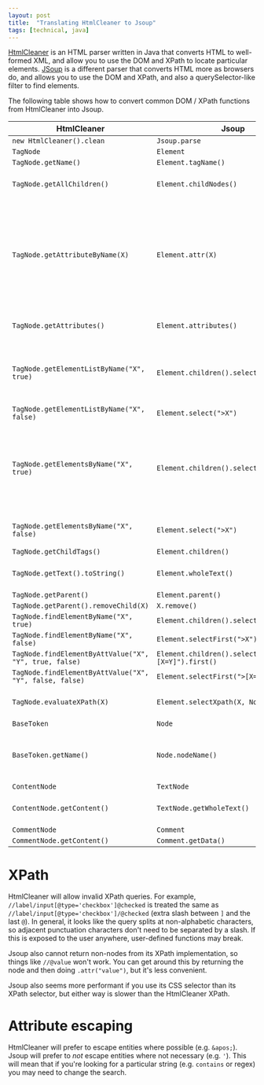 ```yaml
---
layout: post
title:  "Translating HtmlCleaner to Jsoup"
tags: [technical, java]
---
```


[HtmlCleaner](https://htmlcleaner.sourceforge.net/) is an HTML parser written in Java that converts HTML to well-formed XML, and allow you to use the DOM and XPath to locate particular elements. [JSoup](https://jsoup.org/) is a different parser that converts HTML more as browsers do, and allows you to use the DOM and XPath, and also a querySelector-like filter to find elements.

The following table shows how to convert common DOM / XPath functions from HtmlCleaner into Jsoup.

| HtmlCleaner | Jsoup | Notes |
| ----------- | ----- | ----- |
| `new HtmlCleaner().clean` | `Jsoup.parse` ||
| `TagNode` | `Element` ||
| `TagNode.getName()` | `Element.tagName()` ||
| `TagNode.getAllChildren()` | `Element.childNodes()` | children() is just Elements |
| `TagNode.getAttributeByName(X)` | `Element.attr(X)` | returns blank string instead of null on missing, you can use `hasAttribute` to check if a blank-string attribute exists |
| `TagNode.getAttributes()` | `Element.attributes()` | not a map, but can be iterated over |
| `TagNode.getElementListByName("X", true)` | `Element.children().select("X")` | need children() to avoid matching current element |
| `TagNode.getElementListByName("X", false)` | `Element.select(">X")` | |
| `TagNode.getElementsByName("X", true)` | `Element.children().select("X")` | need children() to avoid matching current element, need .size() instead of .length |
| `TagNode.getElementsByName("X", false)` | `Element.select(">X")` | need .size() instead of .length |
| `TagNode.getChildTags()` | `Element.children()` | |
| `TagNode.getText().toString()` | `Element.wholeText()` | text() collapses spaces |
| `TagNode.getParent()` | `Element.parent()` | |
| `TagNode.getParent().removeChild(X)` | `X.remove()` | |
| `TagNode.findElementByName("X", true)` | `Element.children().select("X").first()` | |
| `TagNode.findElementByName("X", false)` | `Element.selectFirst(">X")` | |
| `TagNode.findElementByAttValue("X", "Y", true, false)` | `Element.children().select("[X=Y]").first()` | |
| `TagNode.findElementByAttValue("X", "Y", false, false)` | `Element.selectFirst(">[X=Y]")` | |
| `TagNode.evaluateXPath(X)` | `Element.selectXpath(X, Node.class)` | See XPath section below |
| `BaseToken` | `Node` | |
| `BaseToken.getName()` | `Node.nodeName()` | if you're operating on Nodes instead of Elements|
| `ContentNode` | `TextNode` | |
| `ContentNode.getContent()` | `TextNode.getWholeText()` | text() collapses spaces | |
| `CommentNode` | `Comment` | |
| `CommentNode.getContent()` | `Comment.getData()` | |

# XPath

HtmlCleaner will allow invalid XPath queries. For example, `//label/input[@type='checkbox']@checked` is treated the same as `//label/input[@type='checkbox']/@checked` (extra slash between `]` and the last `@`). In general, it looks like the query splits at non-alphabetic characters, so adjacent punctuation characters don't need to be separated by a slash. If this is exposed to the user anywhere, user-defined functions may break.

Jsoup also cannot return non-nodes from its XPath implementation, so things like `//@value` won't work. You can get around this by returning the node and then doing `.attr("value")`, but it's less convenient.

Jsoup also seems more performant if you use its CSS selector than its XPath selector, but either way is slower than the HtmlCleaner XPath.

# Attribute escaping

HtmlCleaner will prefer to escape entities where possible (e.g. `&apos;`). Jsoup will prefer to *not* escape entities where not necessary (e.g. `'`). This will mean that if you're looking for a particular string (e.g. `contains` or regex) you may need to change the search.
